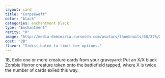 ```yaml
---
layout: card
title: "Corpseweft"
color: "black"
categories: enchantment black
type: "Enchantment"
rarity: "R"
image: "http://media-dominaria.cursecdn.com/avatars/thumbnails/68/375/200/283/635618460772785534.png"
cost: "2B"
flavor: "Sidisi hated to limit her options."
---
```


<span class="mana">1</span><span class="mana">B</span>, Exile one or more creature cards from your graveyard: Put an X/X black Zombie Horror creature token onto the battlefield tapped, where X is twice the number of cards exiled this way.
